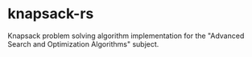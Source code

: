 # knapsack-rs
Knapsack problem solving algorithm implementation for the "Advanced Search and Optimization Algorithms" subject.
